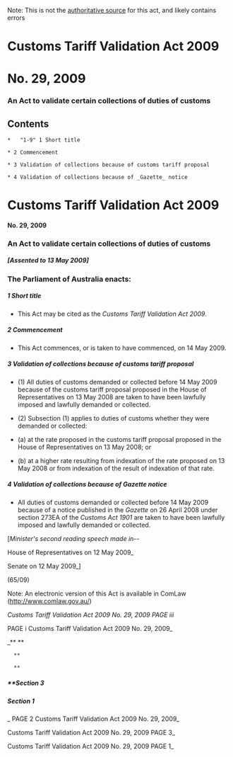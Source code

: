 Note: This is not the [authoritative source](https://www.comlaw.gov.au/Details/C2009A00029) for this act, and likely contains errors

# Customs Tariff Validation Act 2009

# No. 29, 2009

### An Act to validate certain collections of duties of customs

## 
## Contents


    *   "1-9" 1	Short title	 

    * 2	Commencement	 

    * 3	Validation of collections because of customs tariff proposal	 

    * 4	Validation of collections because of _Gazette_ notice	 

# Customs Tariff Validation Act 2009

#### No. 29, 2009

### An Act to validate certain collections of duties of customs

##### [Assented to 13 May 2009]

### The Parliament of Australia enacts: 

##### 1  Short title

  * This Act may be cited as the _Customs Tariff Validation Act 2009_.

##### 2  Commencement

  * This Act commences, or is taken to have commenced, on 14 May 2009.

##### 3  Validation of collections because of customs tariff proposal

  * (1) All duties of customs demanded or collected before 14 May 2009 because of the customs tariff proposal proposed in the House of Representatives on 13 May 2008 are taken to have been lawfully imposed and lawfully demanded or collected.

  * (2) Subsection (1) applies to duties of customs whether they were demanded or collected:

   * (a) at the rate proposed in the customs tariff proposal proposed in the House of Representatives on 13 May 2008; or

   * (b) at a higher rate resulting from indexation of the rate proposed on 13 May 2008 or from indexation of the result of indexation of that rate.

##### 4  Validation of collections because of Gazette notice

  * All duties of customs demanded or collected before 14 May 2009 because of a notice published in the _Gazette_ on 26 April 2008 under section 273EA of the _Customs Act 1901_ are taken to have been lawfully imposed and lawfully demanded or collected.

[_Minister's second reading speech made in--_

House of Representatives on 12 May 2009_

Senate on 12 May 2009_]

(65/09)

 Note: An electronic version of this Act is available in ComLaw (http://www.comlaw.gov.au/)

_Customs Tariff Validation Act 2009       No. 29, 2009        PAGE iii_

 PAGE i       Customs Tariff Validation Act 2009       No. 29, 2009_

_**      **

      **

      **

##### **Section   3

      

      

      

##### Section   1

_ PAGE 2            Customs Tariff Validation Act 2009       No. 29, 2009_

Customs Tariff Validation Act 2009       No. 29, 2009             PAGE 3_

Customs Tariff Validation Act 2009       No. 29, 2009        PAGE 1_

